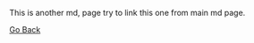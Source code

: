 This is another md, page try to link this one from main md page.

<a href="javascript:history.back()">Go Back</a>
